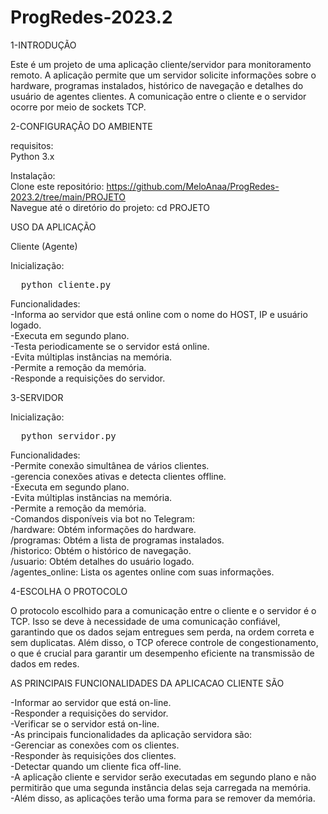 # ProgRedes-2023.2
1-INTRODUÇÃO

Este é um projeto de uma aplicação cliente/servidor para monitoramento remoto. A aplicação permite que um servidor solicite informações sobre o hardware, programas instalados, histórico de navegação e detalhes do usuário de agentes clientes. A comunicação entre o cliente e o servidor ocorre por meio de sockets TCP.

2-CONFIGURAÇÃO DO AMBIENTE 

requisitos:
<br>
Python 3.x
<br>


Instalação:
<br>
Clone este repositório: https://github.com/MeloAnaa/ProgRedes-2023.2/tree/main/PROJETO
<br>
Navegue até o diretório do projeto: cd PROJETO

USO DA APLICAÇÃO

Cliente (Agente)

Inicialização:
<pre>
  python cliente.py
</pre>

Funcionalidades:
<br>
-Informa ao servidor que está online com o nome do HOST, IP e usuário logado.
<br>
-Executa em segundo plano.
<br>
-Testa periodicamente se o servidor está online.
<br>
-Evita múltiplas instâncias na memória.
<br>
-Permite a remoção da memória.
<br>
-Responde a requisições do servidor.
<br>

3-SERVIDOR

Inicialização:
<pre>
  python servidor.py
</pre>

Funcionalidades:
<br>
-Permite conexão simultânea de vários clientes.
<br>
-gerencia conexões ativas e detecta clientes offline.
<br>
-Executa em segundo plano.
<br>
-Evita múltiplas instâncias na memória.
<br>
-Permite a remoção da memória.
<br>
-Comandos disponíveis via bot no Telegram:
<br>
/hardware: Obtém informações do hardware.
<br>
/programas: Obtém a lista de programas instalados.
<br>
/historico: Obtém o histórico de navegação.
<br>
/usuario: Obtém detalhes do usuário logado.
<br>
/agentes_online: Lista os agentes online com suas informações.



4-ESCOLHA O PROTOCOLO

O protocolo escolhido para a comunicação entre o cliente e o servidor é o TCP. Isso se deve à necessidade de uma comunicação confiável, garantindo que os dados sejam entregues sem perda, na ordem correta e sem duplicatas. Além disso, o TCP oferece controle de congestionamento, o que é crucial para garantir um desempenho eficiente na transmissão de dados em redes.


AS PRINCIPAIS FUNCIONALIDADES DA APLICACAO CLIENTE SÃO

-Informar ao servidor que está on-line.
<br>
-Responder a requisições do servidor.
<br>
-Verificar se o servidor está on-line.
<br>
-As principais funcionalidades da aplicação servidora são:
<br>
-Gerenciar as conexões com os clientes.
<br>
-Responder às requisições dos clientes.
<br>
-Detectar quando um cliente fica off-line.
<br>
-A aplicação cliente e servidor serão executadas em segundo plano e não permitirão que uma segunda instância delas seja carregada na memória.
<br>
-Além disso, as aplicações terão uma forma para se remover da memória.


